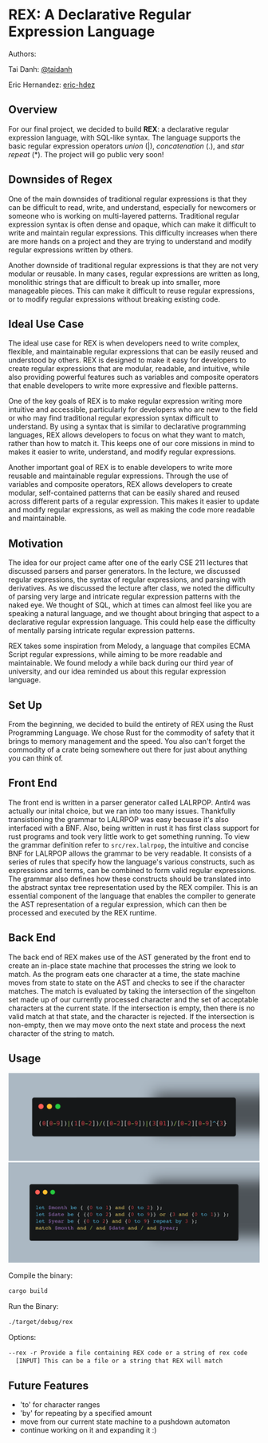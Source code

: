# REX: A Declarative Regular Expression Language

Authors:

Tai Danh: [@taidanh](https://github.com/taidanh)

Eric Hernandez: [eric-hdez](https://github.com/eric-hdez)

## Overview

For our final project, we decided to build **REX**: a declarative regular expression language, with SQL-like syntax. The language supports the basic regular expression operators *union* (|), *concatenation* (.), and *star repeat* (\*). The project will go public very soon!

## Downsides of Regex

One of the main downsides of traditional regular expressions is that they can be difficult to read, write, and understand, especially for newcomers or someone who is working on multi-layered patterns. Traditional regular expression syntax is often dense and opaque, which can make it difficult to write and maintain regular expressions. This difficulty increases when there are more hands on a project and they are trying to understand and modify regular expressions written by others.

Another downside of traditional regular expressions is that they are not very modular or reusable. In many cases, regular expressions are written as long, monolithic strings that are difficult to break up into smaller, more manageable pieces. This can make it difficult to reuse regular expressions, or to modify regular expressions without breaking existing code.

## Ideal Use Case

The ideal use case for REX is when developers need to write complex, flexible, and maintainable regular expressions that can be easily reused and understood by others. REX is designed to make it easy for developers to create regular expressions that are modular, readable, and intuitive, while also providing powerful features such as variables and composite operators that enable developers to write more expressive and flexible patterns.

One of the key goals of REX is to make regular expression writing more intuitive and accessible, particularly for developers who are new to the field or who may find traditional regular expression syntax difficult to understand. By using a syntax that is similar to declarative programming languages, REX allows developers to focus on what they want to match, rather than how to match it. This keeps one of our core missions in mind to makes it easier to write, understand, and modify regular expressions.

Another important goal of REX is to enable developers to write more reusable and maintainable regular expressions. Through the use of variables and composite operators, REX allows developers to create modular, self-contained patterns that can be easily shared and reused across different parts of a regular expression. This makes it easier to update and modify regular expressions, as well as making the code more readable and maintainable.

## Motivation

The idea for our project came after one of the early CSE 211 lectures that discussed parsers and parser generators. In the lecture, we discussed regular expressions, the syntax of regular expressions, and parsing with derivatives. As we discussed the lecture after class, we noted the difficulty of parsing very large and intricate regular expression patterns with the naked eye. We thought of SQL, which at times can almost feel like you are speaking a natural language, and we thought about bringing that aspect to a declarative regular expression language. This could help ease the difficulty of mentally parsing intricate regular expression patterns.

REX takes some inspiration from Melody, a language that compiles ECMA Script regular expressions, while aiming to be more readable and maintainable. We found melody a while back during our third year of university, and our idea reminded us about this regular expression language.

## Set Up

From the beginning, we decided to build the entirety of REX using the Rust Programming Language. We chose Rust for the commodity of safety that it brings to memory management and the speed. You also can't forget the commodity of a crate being somewhere out there for just about anything you can think of.

## Front End

The front end is written in a parser generator called LALRPOP. Antlr4 was actually our inital choice, but we ran into too many issues. Thankfully transistioning the grammar to LALRPOP was easy becuase it's also interfaced with a BNF. Also, being written in rust it has first class support for rust programs and took very little work to get something running. To view the grammar definition refer to `src/rex.lalrpop`, the intuitive and concise BNF for LALRPOP allows the grammar to be very readable. It consists of a series of rules that specify how the language's various constructs, such as expressions and terms, can be combined to form valid regular expressions. The grammar also defines how these constructs should be translated into the abstract syntax tree representation used by the REX compiler. This is an essential component of the language that enables the compiler to generate the AST representation of a regular expression, which can then be processed and executed by the REX runtime.

## Back End

The back end of REX makes use of the AST generated by the front end to create an in-place state machine that processes the string we look to match. As the program eats one character at a time, the state machine moves from state to state on the AST and checks to see if the character matches. The match is evaluated by taking the intersection of the singelton set made up of our currently processed character and the set of acceptable characters at the current state. If the intersection is empty, then there is no valid match at that state, and the character is rejected. If the intersection is non-empty, then we may move onto the next state and process the next character of the string to match.

## Usage

![](./carbon-3.png)
![](./carbon.png)

Compile the binary:
```bash
cargo build
```

Run the Binary:
```bash
./target/debug/rex
```

Options:
```
--rex -r Provide a file containing REX code or a string of rex code
  [INPUT] This can be a file or a string that REX will match
```

## Future Features
- 'to' for character ranges
- 'by' for repeating by a specified amount
- move from our current state machine to a pushdown automaton
- continue working on it and expanding it :)

